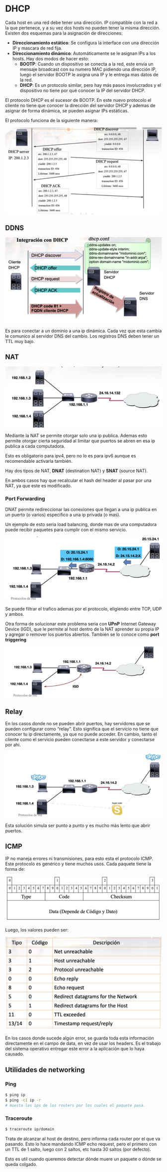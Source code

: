 # DHCP

Cada host en una red debe tener una dirección. IP compatible con la red a la que pertenece, y a su vez dos hosts no pueden tener la misma dirección. Existen dos esquemas para la asignación de direcciones:

- **Direccionamiento estático**: Se configura la interface con una dirección IP y mascara de red fija.
- **Direccionamiento dinámico**: Automáticamente se le asignan IPs a los hosts. Hay dos modos de hacer esto:
  - **BOOTP**: Cuando un dispositivo se conecta a la red, este envía un mensaje broadcast con su numero MAC pidiendo una dirección IP, luego el servidor BOOTP le asigna una IP y le entrega mas datos de la red.
  - **DHCP**: Es un protocolo similar, pero hay más pasos involucrados y el dispositivo no tiene por qué conocer la IP del servidor DHCP.

El protocolo DHCP es el sucesor de BOOTP. En este nuevo protocolo el cliente no tiene que conocer la dirección del servidor DHCP y ademas de asignar de forma dinámica, se pueden asignar IPs estáticas.

El protocolo funciona de la siguiente manera:

<img src="Resources/08 - DHCP/Screen Shot 2022-05-16 at 14.56.31.jpg" alt="Screen Shot 2022-05-16 at 14.56.31" style="zoom:50%;" />

## DDNS

<img src="Resources/08 - DHCP/Screen Shot 2022-04-22 at 16.17.32.jpg" alt="Screen Shot 2022-04-22 at 16.17.32" style="zoom:50%;" />

Es para conectar a un dominio a una ip dinámica. Cada vez que esta cambia le comunico al servidor DNS del cambio. Los registros DNS deben tener un TTL muy bajo.

## NAT

<img src="Resources/08 - DHCP/Screen Shot 2022-04-22 at 16.18.28.jpg" alt="Screen Shot 2022-04-22 at 16.18.28" style="zoom:50%;" />

Mediante la NAT se permite otorgar solo una ip publica. Ademas esto permite otorgar cierta seguridad al limitar que puertos se abren en esa ip publica a cada computadora.

Esto es obligatorio para ipv4, pero no lo es para ipv6 aunque es recomendable activarla también.

Hay dos tipos de NAT, **DNAT** (destination NAT) y **SNAT** (source NAT).

En ambos casos hay que recalcular el hash del header al pasar por una NAT, ya que este es modificado.

### Port Forwarding

DNAT permite redireccionar las conexiones que llegan a una ip publica en un puerto (o varios) especifico a una ip privada (o mas). 

Un ejemplo de esto seria load balancing, donde mas de una computadora puede recibir paquetes para cumplir con el mismo servicio.

<img src="Resources/08 - DHCP/Screen Shot 2022-04-22 at 16.27.06.jpg" alt="Screen Shot 2022-04-22 at 16.27.06" style="zoom:50%;" />

Se puede filtrar el trafico ademas por el protocolo, eligiendo entre TCP, UDP y ambos.

Otra forma de solucionar este problema seria con **UPnP** Internet Gateway Device (IGD), que le permite al host dentro de la NAT aprender su propia IP y agregar o remover los puertos abiertos. También se lo conoce como **port triggering**

<img src="Resources/08 - DHCP/Screen Shot 2022-04-22 at 16.31.59.jpg" alt="Screen Shot 2022-04-22 at 16.31.59" style="zoom:50%;" />

## Relay

En los casos donde no se pueden abrir puertos, hay servidores que se pueden configurar como “relay”. Esto significa que el servicio no tiene que conocer tu ip directamente, ya que no puede acceder. En cambio, tanto el cliente como el servicio pueden conectarse a este servidor y conectarse por ahi.

<img src="Resources/08 - DHCP/Screen Shot 2022-04-22 at 16.35.11.jpg" alt="Screen Shot 2022-04-22 at 16.35.11" style="zoom:50%;" />

Esta solución simula ser punto a punto y es mucho más lento que abrir puertos.

## ICMP

IP no maneja errores ni transmisiones, para esto esta el protocolo ICMP. Este protocolo es genérico y tiene muchos usos. Cada paquete tiene la forma de:

<img src="Resources/08 - DHCP/Screen Shot 2022-04-22 at 16.40.21.jpg" alt="Screen Shot 2022-04-22 at 16.40.21" style="zoom:50%;" />

Luego, los valores pueden ser:

<img src="Resources/08 - DHCP/Screen Shot 2022-04-22 at 16.41.04.jpg" alt="Screen Shot 2022-04-22 at 16.41.04" style="zoom:50%;" />

En los casos donde sucede algún error, se guarda toda esta información directamente en el campo de data, en vez de usar los headers. Es el trabajo del sistema operativo entregar este error a la aplicación que lo haya causado.

## Utilidades de networking

### Ping

```bash
$ ping ip
$ ping -c1 ip -r
# muesta las ips de los routers por los cuales el paquete pasa.
```

### Traceroute

```bash
$ traceroute ip/domain
```

Trata de alcanzar al host de destino, pero informa cada router por el que va pasando. Esto lo hace mandando ICMP echo request, pero el primero con un TTL de 1 salto, luego con 2 saltos, etc hasta 30 saltos (por defecto).

Esto es util cuando queremos detectar dónde muere un paquete o dónde se queda colgado.